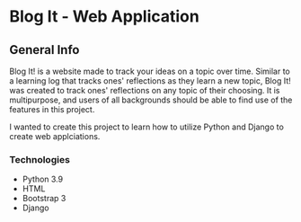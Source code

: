# Blog It - Web Application
## General Info
Blog It! is a website made to track your ideas on a topic over time. Similar to a learning log that tracks ones' reflections as they learn a new topic, 
Blog It! was created to track ones' reflections on any topic of their choosing. It is multipurpose, and users of all backgrounds should be able to find
use of the features in this project.

I wanted to create this project to learn how to utilize Python and Django to create web applciations.


### Technologies
- Python 3.9
- HTML
- Bootstrap 3
- Django
